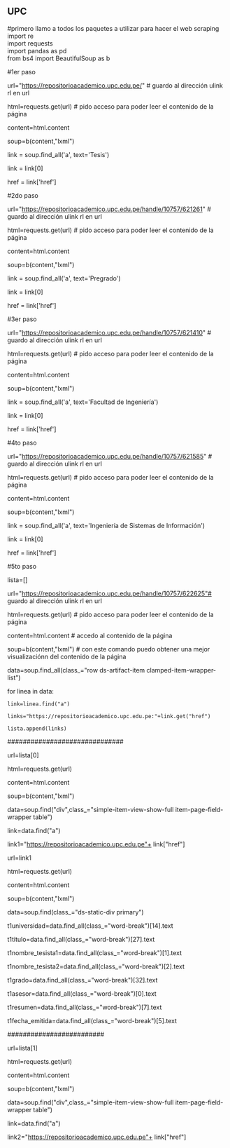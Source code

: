 ## UPC
#primero llamo a todos los paquetes a utilizar para hacer el web scraping  
import re  
import requests   
import pandas as pd  
from bs4 import BeautifulSoup as b  

#1er paso 

url="https://repositorioacademico.upc.edu.pe/"   # guardo al dirección ulink rl en url  

html=requests.get(url)                              # pido acceso para poder leer el contenido de la página 

content=html.content

soup=b(content,"lxml")  

link = soup.find_all('a', text='Tesis') 

link = link[0] 

href = link['href'] 



#2do paso 

url="https://repositorioacademico.upc.edu.pe/handle/10757/621261"   # guardo al dirección ulink rl en url   

html=requests.get(url)                              # pido acceso para poder leer el contenido de la página  

content=html.content 

soup=b(content,"lxml") 

link = soup.find_all('a', text='Pregrado') 

link = link[0] 

href = link['href'] 




#3er paso 

url="https://repositorioacademico.upc.edu.pe/handle/10757/621410"   # guardo al dirección ulink rl en url   

html=requests.get(url)                              # pido acceso para poder leer el contenido de la página  

content=html.content 

soup=b(content,"lxml") 

link = soup.find_all('a', text='Facultad de Ingeniería') 

link = link[0] 

href = link['href'] 




#4to paso 

url="https://repositorioacademico.upc.edu.pe/handle/10757/621585"   # guardo al dirección ulink rl en url  

html=requests.get(url)                              # pido acceso para poder leer el contenido de la página  

content=html.content 

soup=b(content,"lxml") 

link = soup.find_all('a', text='Ingeniería de Sistemas de Información')

link = link[0] 

href = link['href'] 




#5to paso

lista=[]

url="https://repositorioacademico.upc.edu.pe/handle/10757/622625"# guardo al dirección ulink rl en url 

html=requests.get(url)                              # pido acceso para poder leer el contenido de la página

content=html.content                                # accedo al contenido de la página 

soup=b(content,"lxml")                      # con este comando puedo obtener una mejor visualizaciónn del contenido de la página 

data=soup.find_all(class_="row ds-artifact-item clamped-item-wrapper-list") 

for linea in data: 

    link=linea.find("a") 
    
    links="https://repositorioacademico.upc.edu.pe:"+link.get("href") 
    
    lista.append(links) 
    


############################## 
    
url=lista[0] 

html=requests.get(url) 

content=html.content 

soup=b(content,"lxml") 

data=soup.find("div",class_="simple-item-view-show-full item-page-field-wrapper table")

link=data.find("a") 

link1="https://repositorioacademico.upc.edu.pe"+ link["href"] 

url=link1

html=requests.get(url)

content=html.content

soup=b(content,"lxml")

data=soup.find(class_="ds-static-div primary")

t1universidad=data.find_all(class_="word-break")[14].text

t1titulo=data.find_all(class_="word-break")[27].text

t1nombre_tesista1=data.find_all(class_="word-break")[1].text

t1nombre_tesista2=data.find_all(class_="word-break")[2].text

t1grado=data.find_all(class_="word-break")[32].text

t1asesor=data.find_all(class_="word-break")[0].text

t1resumen=data.find_all(class_="word-break")[7].text

t1fecha_emitida=data.find_all(class_="word-break")[5].text

#########################


url=lista[1]

html=requests.get(url)

content=html.content

soup=b(content,"lxml")

data=soup.find("div",class_="simple-item-view-show-full item-page-field-wrapper table")

link=data.find("a")

link2="https://repositorioacademico.upc.edu.pe"+ link["href"]
